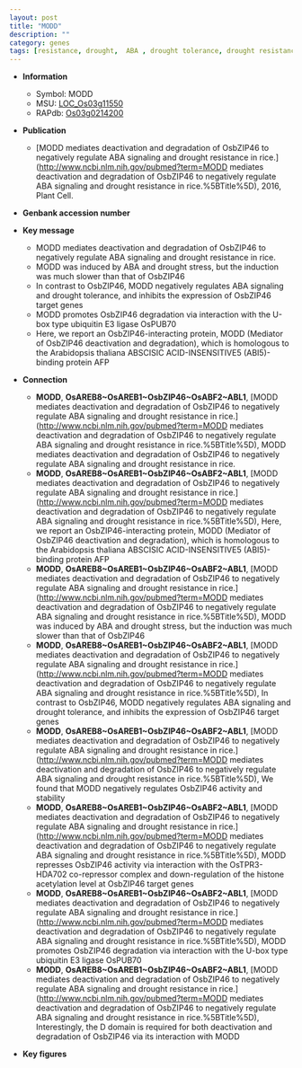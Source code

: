 ```yaml
---
layout: post
title: "MODD"
description: ""
category: genes
tags: [resistance, drought,  ABA , drought tolerance, drought resistance, Ubiquitin, ABA, drought stress, abscisic acid, ubiquitin E3 ligase]
---
```


* **Information**  
    + Symbol: MODD  
    + MSU: [LOC_Os03g11550](http://rice.plantbiology.msu.edu/cgi-bin/ORF_infopage.cgi?orf=LOC_Os03g11550)  
    + RAPdb: [Os03g0214200](http://rapdb.dna.affrc.go.jp/viewer/gbrowse_details/irgsp1?name=Os03g0214200)  

* **Publication**  
    + [MODD mediates deactivation and degradation of OsbZIP46 to negatively regulate ABA signaling and drought resistance in rice.](http://www.ncbi.nlm.nih.gov/pubmed?term=MODD mediates deactivation and degradation of OsbZIP46 to negatively regulate ABA signaling and drought resistance in rice.%5BTitle%5D), 2016, Plant Cell.

* **Genbank accession number**  

* **Key message**  
    + MODD mediates deactivation and degradation of OsbZIP46 to negatively regulate ABA signaling and drought resistance in rice.
    + MODD was induced by ABA and drought stress, but the induction was much slower than that of OsbZIP46
    + In contrast to OsbZIP46, MODD negatively regulates ABA signaling and drought tolerance, and inhibits the expression of OsbZIP46 target genes
    + MODD promotes OsbZIP46 degradation via interaction with the U-box type ubiquitin E3 ligase OsPUB70
    + Here, we report an OsbZIP46-interacting protein, MODD (Mediator of OsbZIP46 deactivation and degradation), which is homologous to the Arabidopsis thaliana ABSCISIC ACID-INSENSITIVE5 (ABI5)-binding protein AFP

* **Connection**  
    + __MODD__, __OsAREB8~OsAREB1~OsbZIP46~OsABF2~ABL1__, [MODD mediates deactivation and degradation of OsbZIP46 to negatively regulate ABA signaling and drought resistance in rice.](http://www.ncbi.nlm.nih.gov/pubmed?term=MODD mediates deactivation and degradation of OsbZIP46 to negatively regulate ABA signaling and drought resistance in rice.%5BTitle%5D), MODD mediates deactivation and degradation of OsbZIP46 to negatively regulate ABA signaling and drought resistance in rice.
    + __MODD__, __OsAREB8~OsAREB1~OsbZIP46~OsABF2~ABL1__, [MODD mediates deactivation and degradation of OsbZIP46 to negatively regulate ABA signaling and drought resistance in rice.](http://www.ncbi.nlm.nih.gov/pubmed?term=MODD mediates deactivation and degradation of OsbZIP46 to negatively regulate ABA signaling and drought resistance in rice.%5BTitle%5D), Here, we report an OsbZIP46-interacting protein, MODD (Mediator of OsbZIP46 deactivation and degradation), which is homologous to the Arabidopsis thaliana ABSCISIC ACID-INSENSITIVE5 (ABI5)-binding protein AFP
    + __MODD__, __OsAREB8~OsAREB1~OsbZIP46~OsABF2~ABL1__, [MODD mediates deactivation and degradation of OsbZIP46 to negatively regulate ABA signaling and drought resistance in rice.](http://www.ncbi.nlm.nih.gov/pubmed?term=MODD mediates deactivation and degradation of OsbZIP46 to negatively regulate ABA signaling and drought resistance in rice.%5BTitle%5D), MODD was induced by ABA and drought stress, but the induction was much slower than that of OsbZIP46
    + __MODD__, __OsAREB8~OsAREB1~OsbZIP46~OsABF2~ABL1__, [MODD mediates deactivation and degradation of OsbZIP46 to negatively regulate ABA signaling and drought resistance in rice.](http://www.ncbi.nlm.nih.gov/pubmed?term=MODD mediates deactivation and degradation of OsbZIP46 to negatively regulate ABA signaling and drought resistance in rice.%5BTitle%5D), In contrast to OsbZIP46, MODD negatively regulates ABA signaling and drought tolerance, and inhibits the expression of OsbZIP46 target genes
    + __MODD__, __OsAREB8~OsAREB1~OsbZIP46~OsABF2~ABL1__, [MODD mediates deactivation and degradation of OsbZIP46 to negatively regulate ABA signaling and drought resistance in rice.](http://www.ncbi.nlm.nih.gov/pubmed?term=MODD mediates deactivation and degradation of OsbZIP46 to negatively regulate ABA signaling and drought resistance in rice.%5BTitle%5D), We found that MODD negatively regulates OsbZIP46 activity and stability
    + __MODD__, __OsAREB8~OsAREB1~OsbZIP46~OsABF2~ABL1__, [MODD mediates deactivation and degradation of OsbZIP46 to negatively regulate ABA signaling and drought resistance in rice.](http://www.ncbi.nlm.nih.gov/pubmed?term=MODD mediates deactivation and degradation of OsbZIP46 to negatively regulate ABA signaling and drought resistance in rice.%5BTitle%5D), MODD represses OsbZIP46 activity via interaction with the OsTPR3-HDA702 co-repressor complex and down-regulation of the histone acetylation level at OsbZIP46 target genes
    + __MODD__, __OsAREB8~OsAREB1~OsbZIP46~OsABF2~ABL1__, [MODD mediates deactivation and degradation of OsbZIP46 to negatively regulate ABA signaling and drought resistance in rice.](http://www.ncbi.nlm.nih.gov/pubmed?term=MODD mediates deactivation and degradation of OsbZIP46 to negatively regulate ABA signaling and drought resistance in rice.%5BTitle%5D), MODD promotes OsbZIP46 degradation via interaction with the U-box type ubiquitin E3 ligase OsPUB70
    + __MODD__, __OsAREB8~OsAREB1~OsbZIP46~OsABF2~ABL1__, [MODD mediates deactivation and degradation of OsbZIP46 to negatively regulate ABA signaling and drought resistance in rice.](http://www.ncbi.nlm.nih.gov/pubmed?term=MODD mediates deactivation and degradation of OsbZIP46 to negatively regulate ABA signaling and drought resistance in rice.%5BTitle%5D), Interestingly, the D domain is required for both deactivation and degradation of OsbZIP46 via its interaction with MODD

* **Key figures**  


